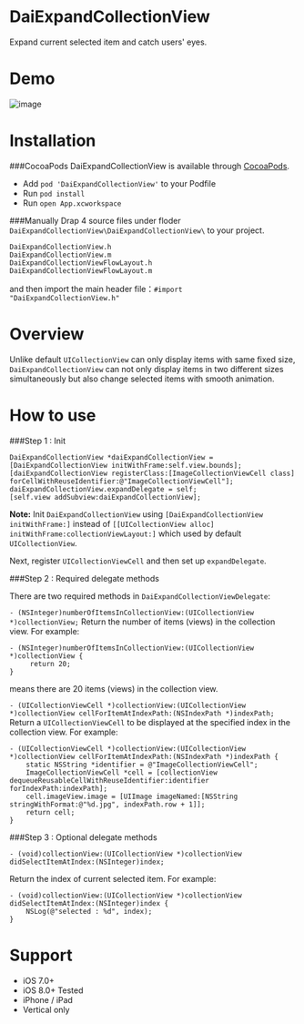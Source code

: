 DaiExpandCollectionView
======

Expand current selected item and catch users' eyes.

Demo
======

![image](https://s3-ap-northeast-1.amazonaws.com/daidoujiminecraft/Daidouji/DaiExpandCollectionView2.gif)

Installation
======

###CocoaPods
DaiExpandCollectionView is available through [CocoaPods](http://cocoapods.org).

* Add ```pod 'DaiExpandCollectionView'``` to your Podfile
* Run ```pod install```
* Run ```open App.xcworkspace```

###Manually
Drap 4 source files under floder `DaiExpandCollectionView\DaiExpandCollectionView\` to your project.

```
DaiExpandCollectionView.h
DaiExpandCollectionView.m
DaiExpandCollectionViewFlowLayout.h
DaiExpandCollectionViewFlowLayout.m
```	
and then import the main header file：`#import "DaiExpandCollectionView.h"`

Overview
======
Unlike default `UICollectionView` can only display items with same fixed size,
`DaiExpandCollectionView` can not only display items in two different sizes simultaneously but also change selected items with smooth animation.

How to use
======

###Step 1 : Init

	DaiExpandCollectionView *daiExpandCollectionView = [DaiExpandCollectionView initWithFrame:self.view.bounds];
    [daiExpandCollectionView registerClass:[ImageCollectionViewCell class] forCellWithReuseIdentifier:@"ImageCollectionViewCell"];
    daiExpandCollectionView.expandDelegate = self;
    [self.view addSubview:daiExpandCollectionView];

**Note:** Init `DaiExpandCollectionView` using `[DaiExpandCollectionView initWithFrame:]` instead of `[[UICollectionView alloc] initWithFrame:collectionViewLayout:]` which used by default `UICollectionView`.

Next, register `UICollectionViewCell` and then set up `expandDelegate`.

###Step 2 : Required delegate methods

There are two required methods in `DaiExpandCollectionViewDelegate`:

`- (NSInteger)numberOfItemsInCollectionView:(UICollectionView *)collectionView;`
Return the number of items (views) in the collection view.
For example:


	- (NSInteger)numberOfItemsInCollectionView:(UICollectionView *)collectionView {
	     return 20;
	}
means there are 20 items (views) in the collection view.


`- (UICollectionViewCell *)collectionView:(UICollectionView *)collectionView cellForItemAtIndexPath:(NSIndexPath *)indexPath;`
Return a `UICollectionViewCell` to be displayed at the specified index in the collection view.
For example:

	- (UICollectionViewCell *)collectionView:(UICollectionView *)collectionView cellForItemAtIndexPath:(NSIndexPath *)indexPath {
    	static NSString *identifier = @"ImageCollectionViewCell";
    	ImageCollectionViewCell *cell = [collectionView dequeueReusableCellWithReuseIdentifier:identifier forIndexPath:indexPath];
    	cell.imageView.image = [UIImage imageNamed:[NSString stringWithFormat:@"%d.jpg", indexPath.row + 1]];
    	return cell;
	}


###Step 3 : Optional delegate methods

	- (void)collectionView:(UICollectionView *)collectionView didSelectItemAtIndex:(NSInteger)index;

Return the index of current selected item.
For example:

	- (void)collectionView:(UICollectionView *)collectionView didSelectItemAtIndex:(NSInteger)index {
    	NSLog(@"selected : %d", index);
	}

Support
======
- iOS 7.0+
- iOS 8.0+ Tested
- iPhone / iPad
- Vertical only
  

